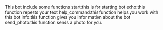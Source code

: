 This bot include some functions 
start:this is for starting bot
echo:this function repeats your text
help_command:this function helps you work with this bot
info:this function gives you infor mation about the bot
send_photo:this function sends a photo for you.
